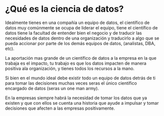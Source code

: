 # ¿Qué es la ciencia de datos?

Idealmente tienes en una compañía un equipo de datos, el científico de datos muy comúnmente se ocupa de liderar el equipo, tiene el científico de datos tiene la facultad de entender bien el negocio y de traducir las necesidades de datos dentro de una organización y traducirlo a algo que se pueda accionar por parte de los demás equipos de datos, (analistas, DBA, etc).

La aportación mas grande de un científico de datos a la empresa en la que trabaja es el impacto, tu trabajo es que los datos impacten de manera positiva ala organización, y tienes todos los recursos a la mano.

Si bien en el mundo ideal debe existir todo un equipo de datos detrás de ti para tomar las decisiones muchas veces seras el único científico encargado de datos (seras un one man army).

En la empresas siempre habrá la necesidad de tomar los datos que ya existen y que con ellos se cuenta una historia que ayude a impulsar y tomar decisiones que afecten a las empresas positivamente.